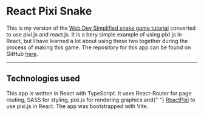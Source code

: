 # React Pixi Snake

This is my version of the
[Web Dev Simplified snake game tutorial](https://www.youtube.com/watch?v=QTcIXok9wNY) converted to use pixi.js and react.js. It is a bery simple example of using pixi.js in React, but I have learned a lot about using these two
together during the process of making this game. The repository for this
app can be found on GitHub
[here](https://github.com/JonathanDPotter/react-pixi-snake).

***

## Technologies used

This app is written in React with TypeScript. It uses React-Router for
page routing, SASS for styling, pixi.js for rendering graphics and{" "}
[ReactPixi](https://pixijs.io/pixi-react/) to use pixi.js in
React. The app was bootstrapped with Vite.
